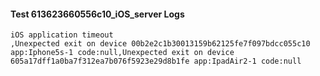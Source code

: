 #### Test 613623660556c10_iOS_server Logs


```
iOS application timeout
,Unexpected exit on device 00b2e2c1b30013159b62125fe7f097bdcc055c10 app:Iphone5s-1 code:null,Unexpected exit on device 605a17dff1a0ba7f312ea7b076f5923e29d8b1fe app:IpadAir2-1 code:null
```
